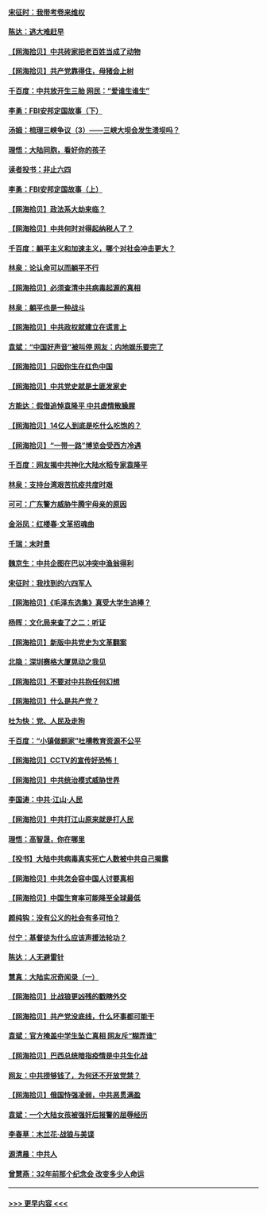 #### [宋征时：我带考卷来维权](../pages/nsc993/n12994088.md?t=06041601) 
#### [陈达：逃大难赶早](../pages/nsc993/n12993569.md?t=06041601) 
#### [【网海拾贝】中共砖家把老百姓当成了动物](../pages/nsc993/n12993483.md?t=06041601) 
#### [【网海拾贝】共产党靠得住，母猪会上树](../pages/nsc993/n12990730.md?t=06041601) 
#### [千百度：中共放开生三胎 网民：“爱谁生谁生”](../pages/nsc993/n12990644.md?t=06041601) 
#### [李勇：FBI安邦定国故事（下）](../pages/nsc993/n12987854.md?t=06041601) 
#### [汤姆：梳理三峡争议（3）——三峡大坝会发生溃坝吗？](../pages/nsc993/n12989806.md?t=06041601) 
#### [理悟：大陆同胞，看好你的孩子](../pages/nsc993/n12989778.md?t=06041601) 
#### [读者投书：非止六四](../pages/nsc993/n12989673.md?t=06041601) 
#### [李勇：FBI安邦定国故事（上）](../pages/nsc993/n12987749.md?t=06041601) 
#### [【网海拾贝】政法系大劫来临？](../pages/nsc993/n12987596.md?t=06041601) 
#### [【网海拾贝】中共何时对得起纳税人了？](../pages/nsc993/n12985578.md?t=06041601) 
#### [千百度：躺平主义和加速主义，哪个对社会冲击更大？](../pages/nsc993/n12985512.md?t=06041601) 
#### [林泉：论认命可以而躺平不行](../pages/nsc993/n12985505.md?t=06041601) 
#### [【网海拾贝】必须查清中共病毒起源的真相](../pages/nsc993/n12984276.md?t=06041601) 
#### [林泉：躺平也是一种战斗](../pages/nsc993/n12984194.md?t=06041601) 
#### [【网海拾贝】中共政权就建立在谎言上](../pages/nsc993/n12981880.md?t=06041601) 
#### [袁斌：“中国好声音”被叫停 网友：内地娱乐要完了](../pages/nsc993/n12981826.md?t=06041601) 
#### [【网海拾贝】只因你生在红色中国](../pages/nsc993/n12979096.md?t=06041601) 
#### [【网海拾贝】中共党史就是土匪发家史](../pages/nsc993/n12976478.md?t=06041601) 
#### [方能达：假借追悼袁隆平 中共虚情散臊腥](../pages/nsc993/n12976396.md?t=06041601) 
#### [【网海拾贝】14亿人到底是吃什么吃饱的？](../pages/nsc993/n12974125.md?t=06041601) 
#### [【网海拾贝】“一带一路”博览会受西方冷遇](../pages/nsc993/n12971787.md?t=06041601) 
#### [千百度：网友揭中共神化大陆水稻专家袁隆平](../pages/nsc993/n12971733.md?t=06041601) 
#### [林泉：支持台湾艰苦抗疫共度时艰](../pages/nsc993/n12971350.md?t=06041601) 
#### [可可：广东警方威胁牛腾宇母亲的原因](../pages/nsc993/n12971100.md?t=06041601) 
#### [金浴凤：红楼春·文革招魂曲](../pages/nsc993/n12970354.md?t=06041601) 
#### [千瑞：末时景](../pages/nsc993/n12970337.md?t=06041601) 
#### [魏京生：中共企图在巴以冲突中渔翁得利](../pages/nsc993/n12970286.md?t=06041601) 
#### [宋征时：我找到的六四军人](../pages/nsc993/n12970213.md?t=06041601) 
#### [【网海拾贝】《毛泽东选集》真受大学生追捧？](../pages/nsc993/n12968779.md?t=06041601) 
#### [杨晖：文化局来查了之二：听证](../pages/nsc993/n12966528.md?t=06041601) 
#### [【网海拾贝】新版中共党史为文革翻案](../pages/nsc993/n12967526.md?t=06041601) 
#### [北隐：深圳赛格大厦晃动之我见](../pages/nsc993/n12967393.md?t=06041601) 
#### [【网海拾贝】不要对中共抱任何幻想](../pages/nsc993/n12965222.md?t=06041601) 
#### [【网海拾贝】什么是共产党？](../pages/nsc993/n12962781.md?t=06041601) 
#### [吐为快：党、人民及走狗](../pages/nsc993/n12962747.md?t=06041601) 
#### [千百度：“小镇做题家”吐槽教育资源不公平](../pages/nsc993/n12962705.md?t=06041601) 
#### [【网海拾贝】CCTV的宣传好恐怖！](../pages/nsc993/n12959984.md?t=06041601) 
#### [【网海拾贝】中共统治模式威胁世界](../pages/nsc993/n12957622.md?t=06041601) 
#### [李国涛：中共‧江山‧人民](../pages/nsc993/n12957502.md?t=06041601) 
#### [【网海拾贝】中共打江山原来就是打人民](../pages/nsc993/n12954345.md?t=06041601) 
#### [理悟：高智晟，你在哪里](../pages/nsc993/n12953115.md?t=06041601) 
#### [【投书】大陆中共病毒真实死亡人数被中共自己揭露](../pages/nsc993/n12953050.md?t=06041601) 
#### [【网海拾贝】中共怎会容中国人讨要真相](../pages/nsc993/n12952161.md?t=06041601) 
#### [【网海拾贝】中国生育率可能降至全球最低](../pages/nsc993/n12948793.md?t=06041601) 
#### [颜纯钩：没有公义的社会有多可怕？](../pages/nsc993/n12947626.md?t=06041601) 
#### [付宁：基督徒为什么应该声援法轮功？](../pages/nsc993/n12947233.md?t=06041601) 
#### [陈达：人无避雷针](../pages/nsc993/n12947098.md?t=06041601) 
#### [慧真：大陆实况奇闻录（一）](../pages/nsc993/n12945811.md?t=06041601) 
#### [【网海拾贝】比战狼更凶残的戳瞎外交](../pages/nsc993/n12945717.md?t=06041601) 
#### [【网海拾贝】共产党没底线，什么坏事都可能干](../pages/nsc993/n12942090.md?t=06041601) 
#### [袁斌：官方掩盖中学生坠亡真相 网友斥“糊弄谁”](../pages/nsc993/n12942029.md?t=06041601) 
#### [【网海拾贝】巴西总统暗指疫情是中共生化战](../pages/nsc993/n12938999.md?t=06041601) 
#### [网友：中共捞够钱了，为何还不开放党禁？](../pages/nsc993/n12938952.md?t=06041601) 
#### [【网海拾贝】俄国恃强凌弱，中共恶贯满盈](../pages/nsc993/n12936626.md?t=06041601) 
#### [袁斌：一个大陆女孩被强奸后报警的屈辱经历](../pages/nsc993/n12936547.md?t=06041601) 
#### [李春草：木兰花·战狼与美谍](../pages/nsc993/n12935995.md?t=06041601) 
#### [源清晨：中共人](../pages/nsc993/n12935589.md?t=06041601) 
#### [曾慧燕：32年前那个纪念会 改变多少人命运](../pages/nsc993/n12934233.md?t=06041601) 

----
#### [ >>> 更早内容 <<< ](../indexes/nsc993-earlier.md)

